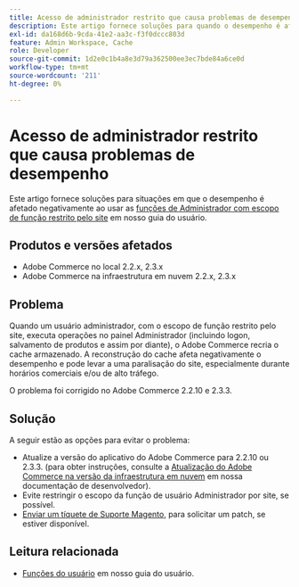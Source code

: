 ```yaml
---
title: Acesso de administrador restrito que causa problemas de desempenho
description: Este artigo fornece soluções para quando o desempenho é afetado negativamente ao usar [Funções de administrador com escopo de função restrito pelo site](https://docs.magento.com/m2/ee/user_guide/system/permissions-user-roles.html#step-2assign-resources) em nosso guia do usuário.
exl-id: da168d6b-9cda-41e2-aa3c-f3f0dccc803d
feature: Admin Workspace, Cache
role: Developer
source-git-commit: 1d2e0c1b4a8e3d79a362500ee3ec7bde84a6ce0d
workflow-type: tm+mt
source-wordcount: '211'
ht-degree: 0%

---
```


# Acesso de administrador restrito que causa problemas de desempenho

Este artigo fornece soluções para situações em que o desempenho é afetado negativamente ao usar as [funções de Administrador com escopo de função restrito pelo site](https://docs.magento.com/m2/ee/user_guide/system/permissions-user-roles.html#step-2assign-resources) em nosso guia do usuário.

## Produtos e versões afetados

* Adobe Commerce no local 2.2.x, 2.3.x
* Adobe Commerce na infraestrutura em nuvem 2.2.x, 2.3.x

## Problema

Quando um usuário administrador, com o escopo de função restrito pelo site, executa operações no painel Administrador (incluindo logon, salvamento de produtos e assim por diante), o Adobe Commerce recria o cache armazenado. A reconstrução do cache afeta negativamente o desempenho e pode levar a uma paralisação do site, especialmente durante horários comerciais e/ou de alto tráfego.

O problema foi corrigido no Adobe Commerce 2.2.10 e 2.3.3.

## Solução

A seguir estão as opções para evitar o problema:

* Atualize a versão do aplicativo do Adobe Commerce para 2.2.10 ou 2.3.3. (para obter instruções, consulte a [Atualização do Adobe Commerce na versão da infraestrutura em nuvem](https://devdocs.magento.com/guides/v2.3/cloud/project/project-upgrade.html) em nossa documentação de desenvolvedor).
* Evite restringir o escopo da função de usuário Administrador por site, se possível.
* [Enviar um tíquete de Suporte Magento](/help/help-center-guide/help-center/magento-help-center-user-guide.md#submit-ticket), para solicitar um patch, se estiver disponível.

## Leitura relacionada

* [Funções do usuário](https://docs.magento.com/m2/ee/user_guide/system/permissions-user-roles.html) em nosso guia do usuário.
